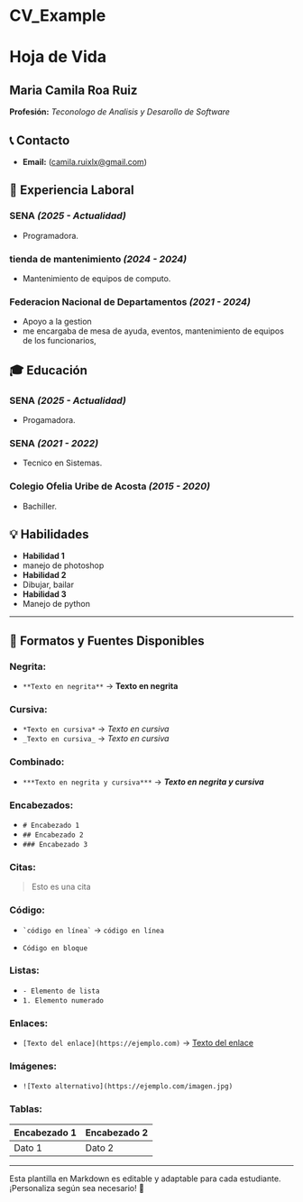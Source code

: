# CV_Example
# Hoja de Vida

## Maria Camila Roa Ruiz
**Profesión:** _Teconologo de Analisis y Desarollo de Software_

## 📞 Contacto
- **Email:** (camila.ruixlx@gmail.com)

## 🏢 Experiencia Laboral
### **SENA** _(2025 - Actualidad)_
- Programadora.
 
### **tienda de mantenimiento** _(2024 - 2024)_
- Mantenimiento de equipos de computo.

### **Federacion Nacional de Departamentos** _(2021 - 2024)_
- Apoyo a la gestion
- me encargaba de mesa de ayuda, eventos, mantenimiento de equipos de los funcionarios, 

## 🎓 Educación
### **SENA** _(2025 - Actualidad)_
- Progamadora.

### **SENA** _(2021 - 2022)_
- Tecnico en Sistemas.

### **Colegio Ofelia Uribe de Acosta** _(2015 - 2020)_
- Bachiller.
 


## 💡 Habilidades
- **Habilidad 1**
- manejo de photoshop
- **Habilidad 2**
- Dibujar, bailar
- **Habilidad 3**
- Manejo de python
  

---

## 🎨 Formatos y Fuentes Disponibles

### **Negrita:**
- `**Texto en negrita**` → **Texto en negrita**

### **Cursiva:**
- `*Texto en cursiva*` → *Texto en cursiva*
- `_Texto en cursiva_` → _Texto en cursiva_

### **Combinado:**
- `***Texto en negrita y cursiva***` → ***Texto en negrita y cursiva***

### **Encabezados:**
- `# Encabezado 1`
- `## Encabezado 2`
- `### Encabezado 3`

### **Citas:**
> Esto es una cita

### **Código:**
- `` `código en línea` `` → `código en línea`
- ```
  Código en bloque
  ```

### **Listas:**
- `- Elemento de lista`
- `1. Elemento numerado`

### **Enlaces:**
- `[Texto del enlace](https://ejemplo.com)` → [Texto del enlace](https://ejemplo.com)

### **Imágenes:**
- `![Texto alternativo](https://ejemplo.com/imagen.jpg)`

### **Tablas:**
| Encabezado 1 | Encabezado 2 |
|-------------|-------------|
| Dato 1     | Dato 2      |

---

Esta plantilla en Markdown es editable y adaptable para cada estudiante. ¡Personaliza según sea necesario! 🎯

